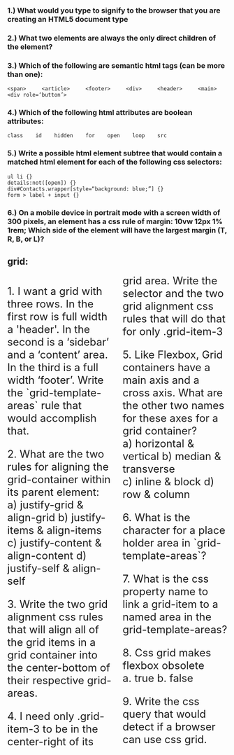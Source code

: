 ### 1.) What would you type to signify to the browser that you are creating an HTML5 document type
### 2.) What two elements are always the only direct children of the <html> element?
### 3.) Which of the following are semantic html tags (can be more than one):
```<span>     <article>     <footer>     <div>     <header>     <main>     <div role=‘button’>```
### 4.) Which of the following html attributes are boolean attributes:
```class    id    hidden    for    open    loop    src```
### 5.) Write a possible html element subtree that would contain a matched html element for each of the following css selectors:
```
ul li {}
details:not([open]) {}
div#Contacts.wrapper[style=“background: blue;”] {}
form > label + input {}
```
### 6.) On a mobile device in portrait mode with a screen width of 300 pixels, an element has a css rule of margin: 10vw 12px 1% 1rem; Which side of the element will have the largest margin (T, R, B, or L)?





## grid:

<section> 
          <div style="columns: 2; font-size: 1.5rem;">
          <p>1. I want a grid with three rows. In the first row is full width a 'header'. In the second is a ‘sidebar’ and a ‘content’ area. In the third is a full width ‘footer’. Write the `grid-template-areas` rule that would accomplish that.</p>
          <p>2. What are the two rules for aligning the grid-container within its parent element: <br> a) justify-grid & align-grid  b) justify-items & align-items <br/>c) justify-content & align-content d) justify-self & align-self</p>
          <p>3. Write the two grid alignment css rules that will align all of the grid items in a grid container into the center-bottom of their respective grid-areas.</p>
          <p>4. I need only .grid-item-3 to be in the center-right of its grid area. Write the selector and the two grid alignment css rules that will do that for only .grid-item-3</p>
          <p>5. Like Flexbox, Grid containers have a main axis and a cross axis. What are the other two names for these axes for a grid container? <br/> a) horizontal & vertical b) median & transverse <br/> c) inline & block d) row & column</p>
          <p>6. What is the character for a place holder area in `grid-template-areas`?</p>
          <p>7. What is the css property name to link a grid-item to a named area in the grid-template-areas?</p>
          <p>8. Css grid makes flexbox obsolete <br/>a. true b. false</p>
          <p>9. Write the css query that would detect if a browser can use css grid.</p>
        </div>
        </section>
